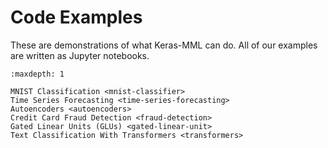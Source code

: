 # Code Examples

These are demonstrations of what Keras-MML can do. All of our examples are written as Jupyter notebooks.

```{toctree}
:maxdepth: 1

MNIST Classification <mnist-classifier>
Time Series Forecasting <time-series-forecasting>
Autoencoders <autoencoders>
Credit Card Fraud Detection <fraud-detection>
Gated Linear Units (GLUs) <gated-linear-unit>
Text Classification With Transformers <transformers>
```
